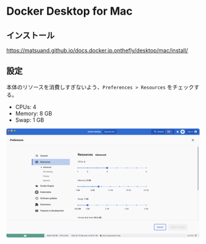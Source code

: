 # Docker Desktop for Mac

## インストール

https://matsuand.github.io/docs.docker.jp.onthefly/desktop/mac/install/

## 設定

本体のリソースを消費しすぎないよう、`Preferences > Resources` をチェックする。

- CPUs: 4
- Memory: 8 GB
- Swap: 1 GB

![](../assets/img/docker.png)
